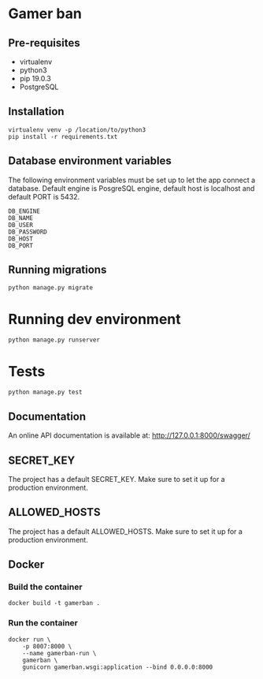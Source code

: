 # Gamer ban


## Pre-requisites
- virtualenv
- python3
- pip 19.0.3
- PostgreSQL

## Installation

```
virtualenv venv -p /location/to/python3
pip install -r requirements.txt
```

## Database environment variables

The following environment variables must be set up to let the app connect
a database. Default engine is PosgreSQL engine, default host is localhost and
default PORT is 5432.

```shell script
DB_ENGINE
DB_NAME
DB_USER
DB_PASSWORD
DB_HOST
DB_PORT
```

## Running migrations

```
python manage.py migrate
```

# Running dev environment

```
python manage.py runserver
```

# Tests
```
python manage.py test
```

## Documentation
An online API documentation is available at:
http://127.0.0.1:8000/swagger/


## SECRET_KEY
The project has a default SECRET_KEY. Make sure to set it up for a production environment.

## ALLOWED_HOSTS
The project has a default ALLOWED_HOSTS. Make sure to set it up for a production environment.

## Docker

### Build the container
```shell script
docker build -t gamerban .
```

### Run the container

```
docker run \
    -p 8007:8000 \
    --name gamerban-run \
    gamerban \
    gunicorn gamerban.wsgi:application --bind 0.0.0.0:8000
```
